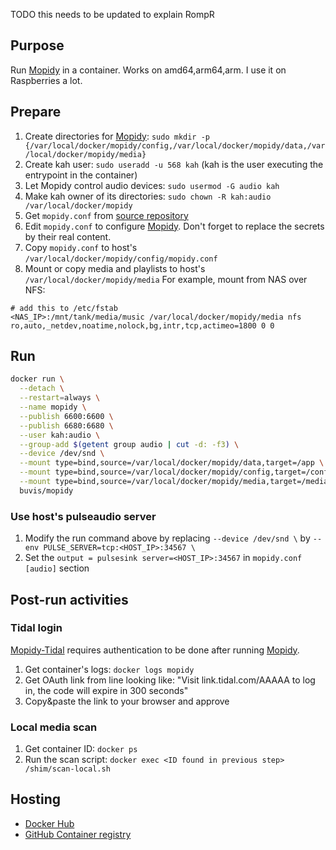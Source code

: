 TODO this needs to be updated to explain RompR

## Purpose

Run [Mopidy](https://docs.mopidy.com/en/latest/) in a container. Works on amd64,arm64,arm. I use it on Raspberries a lot.

## Prepare

1. Create directories for [Mopidy](https://docs.mopidy.com/en/latest/): `sudo mkdir -p {/var/local/docker/mopidy/config,/var/local/docker/mopidy/data,/var/local/docker/mopidy/media}`
2. Create kah user: `sudo useradd -u 568 kah` (kah is the user executing the entrypoint in the container)
3. Let Mopidy control audio devices: `sudo usermod -G audio kah`
4. Make kah owner of its directories: `sudo chown -R kah:audio /var/local/docker/mopidy`
5. Get `mopidy.conf` from [source repository](https://raw.githubusercontent.com/buvis/container-images/main/apps/mopidy/config/mopidy.conf)
6. Edit `mopidy.conf` to configure [Mopidy](https://docs.mopidy.com/en/latest/config/). Don't forget to replace the secrets by their real content.
7. Copy `mopidy.conf` to host's `/var/local/docker/mopidy/config/mopidy.conf`
8. Mount or copy media and playlists to host's `/var/local/docker/mopidy/media`
  For example, mount from NAS over NFS:
  ```
  # add this to /etc/fstab
  <NAS_IP>:/mnt/tank/media/music /var/local/docker/mopidy/media nfs ro,auto,_netdev,noatime,nolock,bg,intr,tcp,actimeo=1800 0 0
  ```

## Run

``` bash
docker run \
  --detach \
  --restart=always \
  --name mopidy \
  --publish 6600:6600 \
  --publish 6680:6680 \
  --user kah:audio \
  --group-add $(getent group audio | cut -d: -f3) \
  --device /dev/snd \
  --mount type=bind,source=/var/local/docker/mopidy/data,target=/app \
  --mount type=bind,source=/var/local/docker/mopidy/config,target=/config,readonly \
  --mount type=bind,source=/var/local/docker/mopidy/media,target=/media \
  buvis/mopidy
```

### Use host's pulseaudio server

1. Modify the run command above by replacing `--device /dev/snd \` by `--env PULSE_SERVER=tcp:<HOST_IP>:34567 \`
2. Set the `output = pulsesink server=<HOST_IP>:34567` in `mopidy.conf` `[audio]` section

## Post-run activities

### Tidal login

[Mopidy-Tidal](https://pypi.org/project/Mopidy-Tidal/) requires authentication to be done after running [Mopidy](https://docs.mopidy.com/en/latest/).

1. Get container's logs: `docker logs mopidy`
2. Get OAuth link from line looking like: "Visit link.tidal.com/AAAAA to log in, the code will expire in 300 seconds"
3. Copy&paste the link to your browser and approve

### Local media scan

1. Get container ID: `docker ps`
2. Run the scan script: `docker exec <ID found in previous step> /shim/scan-local.sh`

## Hosting

- [Docker Hub](https://hub.docker.com/repository/docker/buvis/mopidy)
- [GitHub Container registry](https://ghcr.io/buvis/mopidy)
